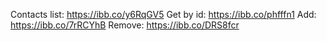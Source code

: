 Contacts list: https://ibb.co/y6RqGV5
Get by id: https://ibb.co/phfffn1
Add: https://ibb.co/7rRCYhB
Remove: https://ibb.co/DRS8fcr
